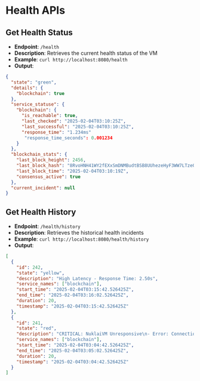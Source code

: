 # Health APIs

## Get Health Status

- **Endpoint**: `/health`
- **Description**: Retrieves the current health status of the VM
- **Example**: `curl http://localhost:8080/health`
- **Output**:

```json
{
  "state": "green",
  "details": {
    "blockchain": true
  },
  "service_statuse": {
    "blockchain": {
      "is_reachable": true,
      "last_checked": "2025-02-04T03:10:25Z",
      "last_successful": "2025-02-04T03:10:25Z",
      "response_time": "1.234ms"
       "response_time_seconds": 0.001234
    }
  },
  "blockchain_stats": {
    "last_block_height": 2456,
    "last_block_hash": "8RvoHNH41WY2fEXxSmDNMBudtBSB8UUhezeHyF3WW7LTzeQ4B",
    "last_block_time": "2025-02-04T03:10:19Z",
    "consensus_active": true
  },
  "current_incident": null
}
```

## Get Health History

- **Endpoint**: `/health/history`
- **Description**: Retrieves the historical health incidents
- **Example**: `curl http://localhost:8080/health/history`
- **Output**:

```json
[
  {
    "id": 242,
    "state": "yellow",
    "description": "High Latency - Response Time: 2.50s",
    "service_names": ["blockchain"],
    "start_time": "2025-02-04T03:15:42.526425Z",
    "end_time": "2025-02-04T03:16:02.526425Z",
    "duration": 20,
    "timestamp": "2025-02-04T03:15:42.526425Z"
  },
  {
    "id": 241,
    "state": "red",
    "description": "CRITICAL: NuklaiVM Unresponsive\n- Error: Connection to NuklaiVM lost - no new blocks in 18s\n- Last Block Height: 2456\n- Last Block Time: 2025-02-04T03:04:25Z\n- Block Age: 18s",
    "service_names": ["blockchain"],
    "start_time": "2025-02-04T03:04:42.526425Z",
    "end_time": "2025-02-04T03:05:02.526425Z",
    "duration": 20,
    "timestamp": "2025-02-04T03:04:42.526425Z"
  }
]
```
